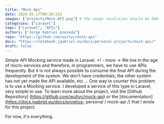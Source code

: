 ```yaml
---
title: "Mock Api"
date: 2020-05-17T00:20:53Z
images: ["projects/Mock-API.png"] # The image resolution should be 900x500 or a proportional resolution
categories: ["Laravel"]
tags: ["Laravel", "APIs"]
authors: ["Jorge Gabriel Azevedo"]
repo: "https://github.com/wultyc/mock-api"
docs: "https://notebook.jgabriel.eu/docs/personal-projects/mock-api/"
draft: false
---
```

Simple API Mocking service made in Laravel.
<! - more ->
We live in the age of micro-services and therefore, in programmers, we have to use APIs frequently. But it is not always possible to consume the final API during the development of the system. We don't have credentials, the other system has not yet made the API available, etc ...
One way to counter this problem is to use a Mocking service. I developed a service of this type in Laravel, very simple to use.
To learn more about the project, visit the [Github Repository] (https://github.com/wultyc/mock-api) or the [documentation] (https://docs.jgabriel.eu/docs/projetos- personal / mock-api /) that I wrote for this project.

For now, it's everything.